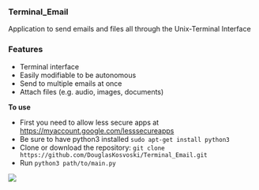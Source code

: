 ### Terminal_Email

Application to send emails and files all through the Unix-Terminal Interface

### Features

- Terminal interface
- Easily modifiable to be autonomous
- Send to multiple emails at once
- Attach files (e.g. audio, images, documents)


**To use**

- First you need to allow less secure apps at https://myaccount.google.com/lesssecureapps
- Be sure to have python3 installed `sudo apt-get install python3`
- Clone or download the repository: `git clone https://github.com/DouglasKosvoski/Terminal_Email.git`
- Run `python3 path/to/main.py`

![](https://github.com/DouglasKosvoski/Terminal_Email/blob/master/app_image.png)
